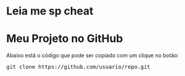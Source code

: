 # Leia me sp cheat

<!DOCTYPE html><html lang="pt-br"><head><meta charset="UTF-8"><meta name="viewport" content="width=device-width, initial-scale=1.0"><title>Botão de Copiar no GitHub Pages</title></head><body><h1>Meu Projeto no GitHub</h1><p>Abaixo está o código que pode ser copiado com um clique no botão:</p><pre id="codigo">git clone https://github.com/usuario/repo.git</pre><button onclick="copiarTexto

